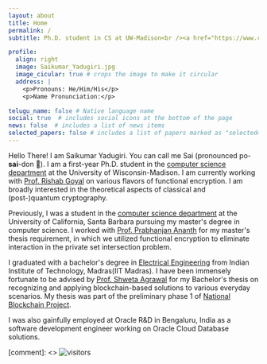 ```yaml
---
layout: about
title: Home
permalink: /
subtitle: Ph.D. student in CS at UW-Madison<br /><a href="https://www.cityofmadison.com/"><i class="fas fa-map-marker-alt"></i> Madison, WI</a>

profile:
  align: right
  image: Saikumar_Yadugiri.jpg
  image_cicular: true # crops the image to make it circular
  address: |
    <p>Pronouns: He/Him/His</p>
    <p>Name Pronunciation:</p>

telugu_name: false # Native language name
social: true  # includes social icons at the bottom of the page
news: false  # includes a list of news items
selected_papers: false # includes a list of papers marked as "selected={true}"
---
```


Hello There!
I am Saikumar Yadugiri.
You can call me Sai (pronounced po-**sai**-don :trident:).
I am a first-year Ph.D. student in the [computer science department](https://www.cs.wisc.edu/) at the University of Wisconsin-Madison.
I am currently working with [Prof. Rishab Goyal](https://pages.cs.wisc.edu/~rishab/) on various flavors of functional encryption.
I am broadly interested in the theoretical aspects of classical and (post-)quantum cryptography.

Previously, I was a student in the [computer science department](https://www.cs.ucsb.edu) at the University of California, Santa Barbara pursuing my master's degree in computer science.
I worked with [Prof. Prabhanjan Ananth](https://sites.google.com/site/prabhanjanva) for my master's thesis requirement, in which we utilized functional encryption to eliminate interaction in the private set intersection problem.

I graduated with a bachelor's degree in [Electrical Engineering](https://www.ee.iitm.ac.in) from Indian Institute of Technology, Madras(IIT Madras).
I have been immensely fortunate to be advised by [Prof. Shweta Agrawal](http://www.cse.iitm.ac.in/~shwetaag/) for my Bachelor's thesis on recognizing and applying blockchain-based solutions to various everyday scenarios.
My thesis was part of the preliminary phase 1 of [National Blockchain Project](https://blockchain.cse.iitk.ac.in).

I was also gainfully employed at Oracle R&D in Bengaluru, India as a software development engineer working on Oracle Cloud Database solutions.

[comment]: <> ![visitors](https://visitor-badge.glitch.me/badge?page_id=saikumarysk.github.io&left_color=blue&right_color=green)
